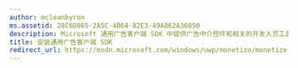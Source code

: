```yaml
---
author: mcleanbyron
ms.assetid: 28C6D865-2A5C-4B64-82E3-49A862A36850
description: Microsoft 通用广告客户端 SDK 中提供广告中介控件和相关的开发人员工具。
title: 安装通用广告客户端 SDK
redirect_url: https://msdn.microsoft.com/windows/uwp/monetize/monetize-your-app-with-the-microsoft-store-engagement-and-monetization-sdk
---
```



<!--HONumber=May16_HO2-->


